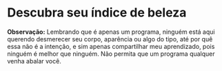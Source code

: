 # Descubra seu índice de beleza

**Observação:** Lembrando que é apenas um programa, ninguém está aqui querendo desmerecer seu corpo, aparência ou algo do tipo, até por quê essa não é a intenção, e sim apenas compartilhar meu aprendizado, pois ninguém é melhor que ninguém. Não permita que um programa qualquer venha abalar você.
